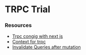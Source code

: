 # TRPC Trial

### Resources

-   [Trpc congig with next js](https://trpc.io/docs/nextjs)
-   [Context for trpc](https://trpc.io/docs/context)
-   [Invalidate Queries after mutation](https://react-query-v3.tanstack.com/guides/invalidations-from-mutations)
